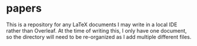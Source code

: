 # papers

This is a repository for any LaTeX documents I may write in a local IDE rather than Overleaf. At the time of writing this, I only have one document, so the directory will need to be re-organized as I add multiple different files.
